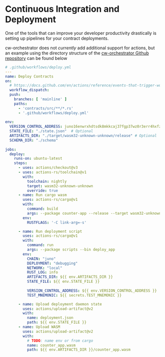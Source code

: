 # Continuous Integration and Deployment
One of the tools that can improve your developer productivity drastically is setting up pipelines for your contract deployments. 

cw-orchestrator does not *currently* add additional support for actions, but an example using the directory structure of the [cw-orchestrator Github repository](https://github.com/AbstractSDK/cw-orchestrator) can be found below

```yaml
# .github/workflows/deploy.yml
---
name: Deploy Contracts  
on:  
  # https://docs.github.com/en/actions/reference/events-that-trigger-workflows#workflow_dispatch  
  workflow_dispatch:  
  push:  
    branches: [ 'mainline' ]  
    paths:  
      - 'contracts/src/**/*.rs'  
      - '.github/workflows/deploy.yml'  
  
env:
  VERSION_CONTROL_ADDRESS: juno16enwrxhdtsdk8mkkcaj37fgp37wz0r3err4hxfz52lcdyayexnxs4468mu  
  STATE_FILE: "./state.json"  # Optional
  ARTIFACTS_DIR: "./target/wasm32-unknown-unknown/release" # Optional
  SCHEMA_DIR: "./schema"  
  
jobs:  
  deploy:  
    runs-on: ubuntu-latest  
    steps:  
      - uses: actions/checkout@v3  
      - uses: actions-rs/toolchain@v1  
        with:  
          toolchain: nightly  
          target: wasm32-unknown-unknown  
          override: true  
      - name: Run cargo wasm  
        uses: actions-rs/cargo@v1  
        with:  
          command: build  
          args: --package counter-app --release --target wasm32-unknown-unknown  
        env:  
          RUSTFLAGS: '-C link-arg=-s'  

      - name: Run deployment script  
        uses: actions-rs/cargo@v1  
        with:  
          command: run  
          args: --package scripts --bin deploy_app  
        env:  
          CHAIN: "juno"  
          DEPLOYMENT: "debugging"  
          NETWORK: "local"  
          RUST_LOG: info  
          ARTIFACTS_DIR: ${{ env.ARTIFACTS_DIR }}  
          STATE_FILE: ${{ env.STATE_FILE }}  
  
          VERSION_CONTROL_ADDRESS: ${{ env.VERSION_CONTROL_ADDRESS }}  
          TEST_MNEMONIC: ${{ secrets.TEST_MNEMONIC }}  

      - name: Upload deployment daemon state  
        uses: actions/upload-artifact@v2  
        with:  
          name: deployment.json  
          path: ${{ env.STATE_FILE }}  
      - name: Upload WASM  
        uses: actions/upload-artifact@v2  
        with:  
          # TODO: name env or from cargo  
          name: counter_app.wasm  
          path: ${{ env.ARTIFACTS_DIR }}/counter_app.wasm
```
